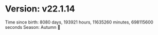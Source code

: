 # Version: v22.1.14
Time since birth: 8080 days, 193921 hours, 11635260 minutes, 698115600 seconds
Season: Autumn 🍁
